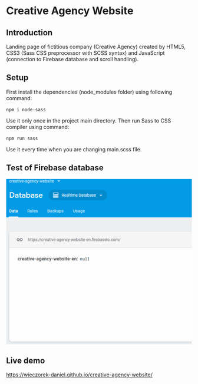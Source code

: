 # Creative Agency Website
## Introduction
Landing page of fictitious company (Creative Agency) created by HTML5, CSS3 (Sass CSS preprocessor with SCSS syntax) and JavaScript (connection to Firebase database and scroll handling). 

## Setup
First install the dependencies (node_modules folder) using following command:
```shell
npm i node-sass
```
Use it only once in the project main directory. Then run Sass to CSS compiler using command:
```shell
npm run sass
```
Use it every time when you are changing main.scss file.

## Test of Firebase database
<p align="center">
  <img src="readme-gif.gif">
</p>

## Live demo
https://wieczorek-daniel.github.io/creative-agency-website/
